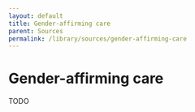 ```yaml
---
layout: default
title: Gender-affirming care
parent: Sources
permalink: /library/sources/gender-affirming-care
---
```


# Gender-affirming care

TODO
